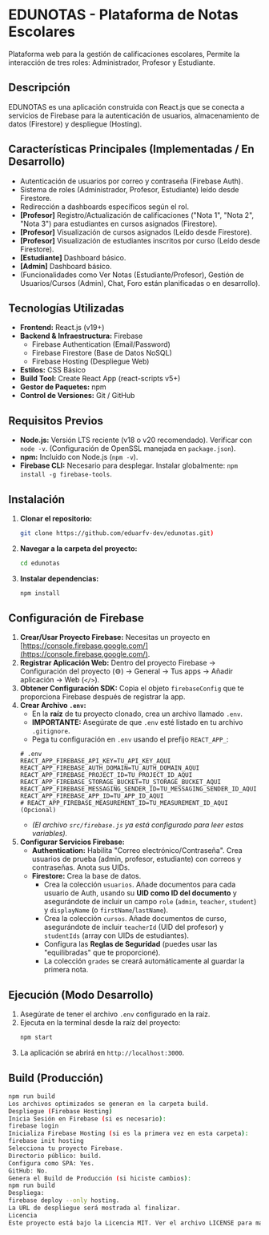# EDUNOTAS - Plataforma de Notas Escolares

Plataforma web para la gestión de calificaciones escolares, Permite la interacción de tres roles: Administrador, Profesor y Estudiante.

## Descripción

EDUNOTAS es una aplicación construida con React.js que se conecta a servicios de Firebase para la autenticación de usuarios, almacenamiento de datos (Firestore) y despliegue (Hosting).

## Características Principales (Implementadas / En Desarrollo)

*   Autenticación de usuarios por correo y contraseña (Firebase Auth).
*   Sistema de roles (Administrador, Profesor, Estudiante) leído desde Firestore.
*   Redirección a dashboards específicos según el rol.
*   **[Profesor]** Registro/Actualización de calificaciones ("Nota 1", "Nota 2", "Nota 3") para estudiantes en cursos asignados (Firestore).
*   **[Profesor]** Visualización de cursos asignados (Leído desde Firestore).
*   **[Profesor]** Visualización de estudiantes inscritos por curso (Leído desde Firestore).
*   **[Estudiante]** Dashboard básico.
*   **[Admin]** Dashboard básico.
*   (Funcionalidades como Ver Notas (Estudiante/Profesor), Gestión de Usuarios/Cursos (Admin), Chat, Foro están planificadas o en desarrollo).

## Tecnologías Utilizadas

*   **Frontend:** React.js (v19+)
*   **Backend & Infraestructura:** Firebase
    *   Firebase Authentication (Email/Password)
    *   Firebase Firestore (Base de Datos NoSQL)
    *   Firebase Hosting (Despliegue Web)
*   **Estilos:** CSS Básico
*   **Build Tool:** Create React App (react-scripts v5+)
*   **Gestor de Paquetes:** npm
*   **Control de Versiones:** Git / GitHub

## Requisitos Previos

*   **Node.js:** Versión LTS reciente (v18 o v20 recomendado). Verificar con `node -v`. (Configuración de OpenSSL manejada en `package.json`).
*   **npm:** Incluido con Node.js (`npm -v`).
*   **Firebase CLI:** Necesario para desplegar. Instalar globalmente: `npm install -g firebase-tools`.

## Instalación

1.  **Clonar el repositorio:**
    ```bash
    git clone https://github.com/eduarfv-dev/edunotas.git)
    ```
2.  **Navegar a la carpeta del proyecto:**
    ```bash
    cd edunotas 
    ```
3.  **Instalar dependencias:**
    ```bash
    npm install
    ```

## Configuración de Firebase

1.  **Crear/Usar Proyecto Firebase:** Necesitas un proyecto en [https://console.firebase.google.com/](https://console.firebase.google.com/).
2.  **Registrar Aplicación Web:** Dentro del proyecto Firebase -> Configuración del proyecto (⚙️) -> General -> Tus apps -> Añadir aplicación -> Web (`</>`).
3.  **Obtener Configuración SDK:** Copia el objeto `firebaseConfig` que te proporciona Firebase después de registrar la app.
4.  **Crear Archivo `.env`:**
    *   En la **raíz** de tu proyecto clonado, crea un archivo llamado `.env`.
    *   **IMPORTANTE:** Asegúrate de que `.env` esté listado en tu archivo `.gitignore`.
    *   Pega tu configuración en `.env` usando el prefijo `REACT_APP_`:
      ```plaintext
      # .env
      REACT_APP_FIREBASE_API_KEY=TU_API_KEY_AQUI
      REACT_APP_FIREBASE_AUTH_DOMAIN=TU_AUTH_DOMAIN_AQUI
      REACT_APP_FIREBASE_PROJECT_ID=TU_PROJECT_ID_AQUI
      REACT_APP_FIREBASE_STORAGE_BUCKET=TU_STORAGE_BUCKET_AQUI
      REACT_APP_FIREBASE_MESSAGING_SENDER_ID=TU_MESSAGING_SENDER_ID_AQUI
      REACT_APP_FIREBASE_APP_ID=TU_APP_ID_AQUI
      # REACT_APP_FIREBASE_MEASUREMENT_ID=TU_MEASUREMENT_ID_AQUI (Opcional)
      ```
    *   *(El archivo `src/firebase.js` ya está configurado para leer estas variables).*
5.  **Configurar Servicios Firebase:**
    *   **Authentication:** Habilita "Correo electrónico/Contraseña". Crea usuarios de prueba (admin, profesor, estudiante) con correos y contraseñas. Anota sus UIDs.
    *   **Firestore:** Crea la base de datos.
        *   Crea la colección `usuarios`. Añade documentos para cada usuario de Auth, usando su **UID como ID del documento** y asegurándote de incluir un campo `role` (`admin`, `teacher`, `student`) y `displayName` (o `firstName`/`lastName`).
        *   Crea la colección `cursos`. Añade documentos de curso, asegurándote de incluir `teacherId` (UID del profesor) y `studentIds` (array con UIDs de estudiantes).
        *   Configura las **Reglas de Seguridad** (puedes usar las "equilibradas" que te proporcioné).
        *   La colección `grades` se creará automáticamente al guardar la primera nota.

## Ejecución (Modo Desarrollo)

1.  Asegúrate de tener el archivo `.env` configurado en la raíz.
2.  Ejecuta en la terminal desde la raíz del proyecto:
    ```bash
    npm start
    ```
3.  La aplicación se abrirá en `http://localhost:3000`.

## Build (Producción)

```bash
npm run build
Los archivos optimizados se generan en la carpeta build.
Despliegue (Firebase Hosting)
Inicia Sesión en Firebase (si es necesario):
firebase login
Inicializa Firebase Hosting (si es la primera vez en esta carpeta):
firebase init hosting
Selecciona tu proyecto Firebase.
Directorio público: build.
Configura como SPA: Yes.
GitHub: No.
Genera el Build de Producción (si hiciste cambios):
npm run build
Despliega:
firebase deploy --only hosting.
La URL de despliegue será mostrada al finalizar.
Licencia
Este proyecto está bajo la Licencia MIT. Ver el archivo LICENSE para más detalles.
